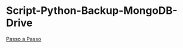 # Script-Python-Backup-MongoDB-Drive
[Passo a Passo](https://patrickcaloriocarvalho.github.io/test/2022/02/20/Script-Python-Backup-MongoDB-Drive.html)
